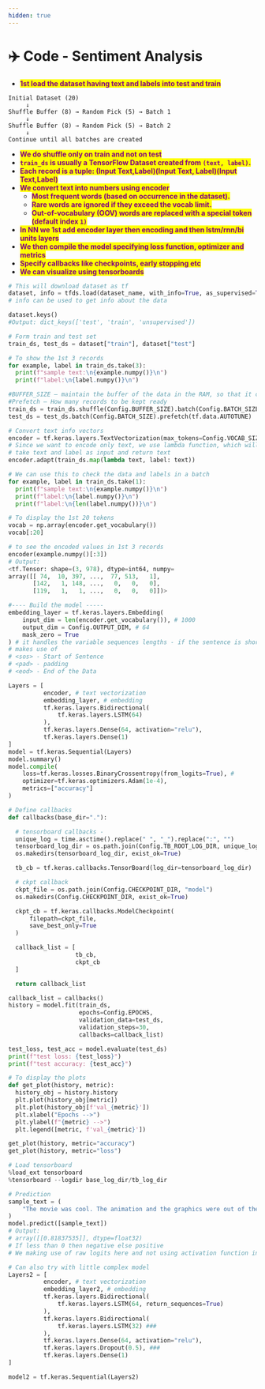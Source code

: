 ```yaml
---
hidden: true
---
```


# ✈️ Code - Sentiment Analysis



* <mark style="color:purple;">**1st load the dataset having text and labels into test and train**</mark>

```
Initial Dataset (20)  
     ↓  
Shuffle Buffer (8) → Random Pick (5) → Batch 1  
     ↓  
Shuffle Buffer (8) → Random Pick (5) → Batch 2  
     ↓  
Continue until all batches are created  
```

* <mark style="color:purple;">**We do shuffle only on train and not on test**</mark>
* <mark style="color:purple;">**`train_ds`**</mark><mark style="color:purple;">**&#x20;**</mark><mark style="color:purple;">**is usually a TensorFlow Dataset created from**</mark><mark style="color:purple;">**&#x20;**</mark><mark style="color:purple;">**`(text, label)`**</mark><mark style="color:purple;">**.**</mark>
* <mark style="color:purple;">**Each record is a tuple: (Input Text,Label)(Input Text, Label)(Input Text,Label)**</mark>
* <mark style="color:purple;">**We convert text into numbers using encoder**</mark>
  * <mark style="color:purple;">**Most frequent words (based on occurrence in the dataset).**</mark>
  * <mark style="color:purple;">**Rare words are ignored if they exceed the vocab limit.**</mark>
  * <mark style="color:purple;">**Out-of-vocabulary (OOV) words are replaced with a special token (default index**</mark><mark style="color:purple;">**&#x20;**</mark><mark style="color:purple;">**`1)`**</mark>
* <mark style="color:purple;">**In NN we 1st add encoder layer then encoding and then lstm/rnn/bi units layers**</mark>
* <mark style="color:purple;">**We then compile the model specifying loss function, optimizer and metrics**</mark>
* <mark style="color:purple;">**Specify callbacks like checkpoints, early stopping etc**</mark>
* <mark style="color:purple;">**We can visualize using tensorboards**</mark>





```python
# This will download dataset as tf
dataset, info = tfds.load(dataset_name, with_info=True, as_supervised=True)
# info can be used to get info about the data

dataset.keys()
#Output: dict_keys(['test', 'train', 'unsupervised'])

# Form train and test set
train_ds, test_ds = dataset["train"], dataset["test"]

# To show the 1st 3 records
for example, label in train_ds.take(3):
  print(f"sample text:\n{example.numpy()}\n")
  print(f"label:\n{label.numpy()}\n")

#BUFFER_SIZE – maintain the buffer of the data in the RAM, so that it can be fetched immediately
#Prefetch – How many records to be kept ready
train_ds = train_ds.shuffle(Config.BUFFER_SIZE).batch(Config.BATCH_SIZE).prefetch(tf.data.AUTOTUNE)
test_ds = test_ds.batch(Config.BATCH_SIZE).prefetch(tf.data.AUTOTUNE)

# Convert text info vectors
encoder = tf.keras.layers.TextVectorization(max_tokens=Config.VOCAB_SIZE)
# Since we want to encode only text, we use lambda function, which will
# take text and label as input and return text
encoder.adapt(train_ds.map(lambda text, label: text))

# We can use this to check the data and labels in a batch
for example, label in train_ds.take(1):
  print(f"sample text:\n{example.numpy()}\n")
  print(f"label:\n{label.numpy()}\n")
  print(f"label:\n{len(label.numpy())}\n")

# To display the 1st 20 tokens
vocab = np.array(encoder.get_vocabulary())
vocab[:20]

# to see the encoded values in 1st 3 records
encoder(example.numpy()[:3])
# Output:
<tf.Tensor: shape=(3, 978), dtype=int64, numpy=
array([[ 74,  10, 397, ...,  77, 513,   1],
       [142,   1, 148, ...,   0,   0,   0],
       [119,   1,   1, ...,   0,   0,   0]])>

#---- Build the model -----
embedding_layer = tf.keras.layers.Embedding(
    input_dim = len(encoder.get_vocabulary()), # 1000
    output_dim = Config.OUTPUT_DIM, # 64
    mask_zero = True
) # it handles the variable sequences lengths - if the sentence is short, it adds zero
# makes use of 
# <sos> - Start of Sentence
# <pad> - padding
# <eod> - End of the Data

Layers = [
          encoder, # text vectorization
          embedding_layer, # embedding
          tf.keras.layers.Bidirectional(
              tf.keras.layers.LSTM(64)
          ),
          tf.keras.layers.Dense(64, activation="relu"),
          tf.keras.layers.Dense(1)
]
model = tf.keras.Sequential(Layers)
model.summary()
model.compile(
    loss=tf.keras.losses.BinaryCrossentropy(from_logits=True), # 
    optimizer=tf.keras.optimizers.Adam(1e-4),
    metrics=["accuracy"]
)

# Define callbacks
def callbacks(base_dir="."):

  # tensorboard callbacks - 
  unique_log = time.asctime().replace(" ", "_").replace(":", "")
  tensorboard_log_dir = os.path.join(Config.TB_ROOT_LOG_DIR, unique_log)
  os.makedirs(tensorboard_log_dir, exist_ok=True)

  tb_cb = tf.keras.callbacks.TensorBoard(log_dir=tensorboard_log_dir)

  # ckpt callback
  ckpt_file = os.path.join(Config.CHECKPOINT_DIR, "model")
  os.makedirs(Config.CHECKPOINT_DIR, exist_ok=True)

  ckpt_cb = tf.keras.callbacks.ModelCheckpoint(
      filepath=ckpt_file,
      save_best_only=True
  )

  callback_list = [
                   tb_cb,
                   ckpt_cb
  ]

  return callback_list

callback_list = callbacks()
history = model.fit(train_ds,
                    epochs=Config.EPOCHS,
                    validation_data=test_ds,
                    validation_steps=30,
                    callbacks=callback_list)

test_loss, test_acc = model.evaluate(test_ds)
print(f"test loss: {test_loss}")
print(f"test accuracy: {test_acc}")

# To display the plots
def get_plot(history, metric):
  history_obj = history.history
  plt.plot(history_obj[metric])
  plt.plot(history_obj[f'val_{metric}'])
  plt.xlabel("Epochs -->")
  plt.ylabel(f"{metric} -->")
  plt.legend([metric, f'val_{metric}'])

get_plot(history, metric="accuracy")
get_plot(history, metric="loss")

# Load tensorboard
%load_ext tensorboard
%tensorboard --logdir base_log_dir/tb_log_dir

# Prediction
sample_text = (
    "The movie was cool. The animation and the graphics were out of the world. I would recommend this movie."
)
model.predict([sample_text])
# Output:
# array([[0.81837535]], dtype=float32)
# If less than 0 then negative else positive
# We making use of raw logits here and not using activation function in output

# Can also try with little complex model
Layers2 = [
          encoder, # text vectorization
          embedding_layer2, # embedding
          tf.keras.layers.Bidirectional(
              tf.keras.layers.LSTM(64, return_sequences=True)
          ),
          tf.keras.layers.Bidirectional(
              tf.keras.layers.LSTM(32) ### 
          ),
          tf.keras.layers.Dense(64, activation="relu"),
          tf.keras.layers.Dropout(0.5), ###
          tf.keras.layers.Dense(1)
]

model2 = tf.keras.Sequential(Layers2)
```

